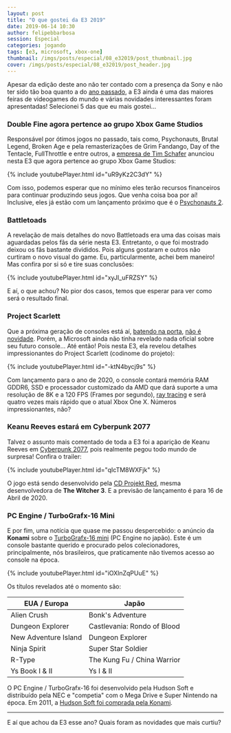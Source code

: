 ```yaml
---
layout: post
title: "O que gostei da E3 2019"
date: 2019-06-14 10:30
author: felipebbarbosa
session: Especial
categories: jogando
tags: [e3, microsoft, xbox-one]
thumbnail: /imgs/posts/especial/08_e32019/post_thumbnail.jpg
cover: /imgs/posts/especial/08_e32019/post_header.jpg
---
```


Apesar da edição deste ano não ter contado com a presença da Sony e não ter sido tão boa quanto a do [ano passado](jogando/especial/2018/06/13/especial-e3-2018.html), a E3 ainda é uma das maiores feiras de videogames do mundo e várias novidades interessantes foram apresentadas! Selecionei 5 das que eu mais gostei...

<!--more-->

### Double Fine agora pertence ao grupo Xbox Game Studios

Responsável por ótimos jogos no passado, tais como, Psychonauts, Brutal Legend, Broken Age e pela remasterizações de Grim Fandango, Day of the Tentacle, FullThrottle e entre outros, a [empresa de Tim Schafer](http://www.doublefine.com/games) anunciou nesta E3 que agora pertence ao grupo Xbox Game Studios:

{% include youtubePlayer.html id="uR9yKz2C3dY" %}

Com isso, podemos esperar que no mínimo eles terão recursos financeiros para continuar produzindo seus jogos. Que venha coisa boa por aí! Inclusive, eles já estão com um lançamento próximo que é o [Psychonauts 2](http://www.psychonauts.com/psychonauts2/).

### Battletoads

A revelação de mais detalhes do novo Battletoads era uma das coisas mais aguardadas pelos fãs da série nesta E3. Entretanto, o que foi mostrado deixou os fãs bastante divididos. Pois alguns gostaram e outros não curtiram o novo visual do game. Eu, particularmente, achei bem maneiro! Mas confira por si só e tire suas conclusões:

{% include youtubePlayer.html id="xyJI_uFRZSY" %}

E aí, o que achou? No pior dos casos, temos que esperar para ver como será o resultado final.

### Project Scarlett

Que a próxima geração de consoles está aí, [batendo na porta](https://tecnoblog.net/286207/playstation-5-tera-ray-tracing-jogos-em-8k-e-ssd-no-lugar-do-hd/), [não é novidade](https://meiobit.com/402203/para-sony-retrocompatibilidade-sera-chave-para-o-sucesso-do-ps5/). Porém, a Microsoft ainda não tinha revelado nada oficial sobre seu futuro console... Até então! Pois nesta E3, ela revelou detalhes impressionantes do Project Scarlett (codinome do projeto):

{% include youtubePlayer.html id="-ktN4bycj9s" %}

Com lançamento para o ano de 2020, o console contará memória RAM GDDR6, SSD e processador customizado da AMD que dará suporte a uma resolução de 8K e a 120 FPS (Frames por segundo), [ray tracing](https://pt.wikipedia.org/wiki/Ray_tracing) e será quatro vezes mais rápido que o atual Xbox One X. Números impressionantes, não?

### Keanu Reeves estará em Cyberpunk 2077

Talvez o assunto mais comentado de toda a E3 foi a aparição de Keanu Reeves em [Cyberpunk 2077](https://www.cyberpunk.net/br/pt-br/pre-order), pois realmente pegou todo mundo de surpresa! Confira o trailer:

{% include youtubePlayer.html id="qIcTM8WXFjk" %}

O jogo está sendo desenvolvido pela [CD Projekt Red](https://en.cdprojektred.com/), mesma desenvolvedora de **The Witcher 3**. E a previsão de lançamento é para 16 de Abril de 2020.

### PC Engine / TurboGrafx-16 Mini

E por fim, uma notícia que quase me passou despercebido: o anúncio da **Konami** sobre o [TurboGrafx-16 mini](https://www.konami.com/games/pcemini/us/en/) (PC Engine no japão). Este é um console bastante querido e procurado pelos colecionadores, principalmente, nós brasileiros, que praticamente não tivemos acesso ao console na época.

{% include youtubePlayer.html id="iOXlnZqPUuE" %}

Os títulos revelados até o momento são:

| EUA / Europa         | Japão                       |
| -------------------- | --------------------------- |
| Alien Crush          | Bonk's Adventure            |
| Dungeon Explorer     | Castlevania: Rondo of Blood |
| New Adventure Island | Dungeon Explorer            |
| Ninja Spirit         | Super Star Soldier          |
| R-Type               | The Kung Fu / China Warrior |
| Ys Book I & II       | Ys I & II                   |

O PC Engine / TurboGrafx-16 foi desenvolvido pela Hudson Soft e distribuído pela NEC e "competia" com o Mega Drive e Super Nintendo na época. Em 2011, a [Hudson Soft foi comprada pela Konami](https://www.gamespot.com/articles/konami-acquiring-hudson/1100-6286645/).

---

E aí que achou da E3 esse ano? Quais foram as novidades que mais curtiu?
